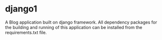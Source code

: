 # django1
A Blog application built on django framework.
All dependency packages for the building and running of this application can be installed from the requirements.txt file.
